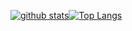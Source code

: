 
<!--[Simple Black and White Text Instagram Post](https://github.com/firstquarterlee/firstquarterlee/assets/138273378/f9cc3543-bcd9-4335-8745-412b11a19e2a)-->
<!--[![Hits](https://hits.seeyoufarm.com/api/count/incr/badge.svg?url=https%3A%2F%2Fgithub.com%2Fgjbae1212%2Ffirstquarterlee)](https://hits.seeyoufarm.com)-->                


[![github stats](https://github-readme-stats.vercel.app/api?username=firstquarterlee&show_icons=true&hide_border=true)](https://github.com/firstquarterlee)[![Top Langs](https://github-readme-stats.vercel.app/api/top-langs/?username=firstquarterlee&layout=compact)](https://github.com/firstquarterlee)
